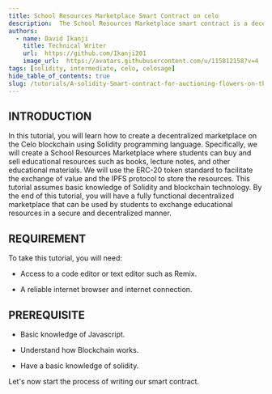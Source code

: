 ```yaml
---
title: School Resources Marketplace Smart Contract on celo
description:  The School Resources Marketplace smart contract is a decentralized application built on the Celo blockchain using Solidity programming language.
authors:
  - name: David Ikanji
    title: Technical Writer 
    url:  https://github.com/Ikanji201
    image_url:  https://avatars.githubusercontent.com/u/115812158?v=4
tags: [solidity, intermediate, celo, celosage]
hide_table_of_contents: true
slug: /tutorials/A-solidity-Smart-contract-for-auctioning-flowers-on-the-celo-blockchain
---
```


## INTRODUCTION

In this tutorial, you will learn how to create a decentralized marketplace on the Celo blockchain using Solidity programming language. Specifically, we will create a School Resources Marketplace where students can buy and sell educational resources such as books, lecture notes, and other educational materials. We will use the ERC-20 token standard to facilitate the exchange of value and the IPFS protocol to store the resources. This tutorial assumes basic knowledge of Solidity and blockchain technology. By the end of this tutorial, you will have a fully functional decentralized marketplace that can be used by students to exchange educational resources in a secure and decentralized manner.


## REQUIREMENT

To take this tutorial, you will need:

- Access to a code editor or text editor such as Remix.

- A reliable internet browser and internet connection.

## PREREQUISITE 

- Basic knowledge of Javascript.

- Understand how Blockchain works.

- Have a basic knowledge of solidity.

Let's now start the process of writing our smart contract.



